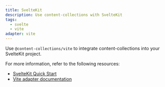 ```yaml
---
title: SvelteKit
description: Use content-collections with SvelteKit
tags:
  - svelte
  - vite
adapter: vite
---
```


Use `@content-collections/vite` to integrate content-collections into your SvelteKit project.

For more information, refer to the following resources:

- [SvelteKit Quick Start](https://www.content-collections.dev/docs/quickstart/svelte-kit)
- [Vite adapter documentation](https://www.content-collections.dev/docs/adapter/vite/)
